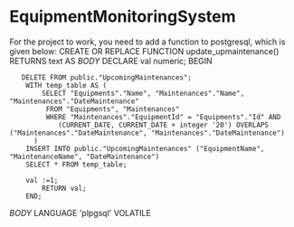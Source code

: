# EquipmentMonitoringSystem
For the project to work, you need to add a function to postgresql, which is given below:
CREATE OR REPLACE FUNCTION update_upmaintenance()
           RETURNS text AS
   $BODY$
        DECLARE
           val numeric;
        BEGIN 
        
       DELETE FROM public."UpcomingMaintenances";
        WITH temp_table AS (
	        SELECT "Equipments"."Name", "Maintenances"."Name", "Maintenances"."DateMaintenance"
             FROM "Equipments", "Maintenances"
             WHERE "Maintenances"."EquipmentId" = "Equipments"."Id" AND 
	            (CURRENT_DATE, CURRENT_DATE + integer '20') OVERLAPS ("Maintenances"."DateMaintenance", "Maintenances"."DateMaintenance")
	      )
        INSERT INTO public."UpcomingMaintenances" ("EquipmentName", "MaintenanceName", "DateMaintenance") 
        SELECT * FROM temp_table;

        val :=1;
		    RETURN val;
        END;
   $BODY$
        LANGUAGE 'plpgsql' VOLATILE
